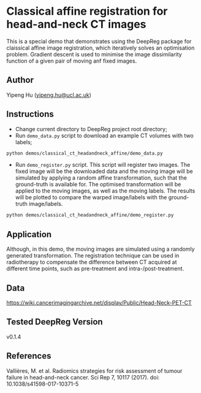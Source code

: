 # Classical affine registration for head-and-neck CT images

This is a special demo that demonstrates using the DeepReg package for claissical affine
image registration, which iteratively solves an optimisation problem. Gradient descent
is used to minimise the image dissimilarity function of a given pair of moving anf fixed
images.

## Author

Yipeng Hu (yipeng.hu@ucl.ac.uk)

## Instructions

- Change current directory to DeepReg project root directory;
- Run `demo_data.py` script to download an example CT volumes with two labels;

```bash
python demos/classical_ct_headandneck_affine/demo_data.py
```

- Run `demo_register.py` script. This script will register two images. The fixed image
  will be the downloaded data and the moving image will be simulated by applying a
  random affine transformation, such that the ground-truth is available for. The
  optimised transformation will be applied to the moving images, as well as the moving
  labels. The results will be plotted to compare the warped image/labels with the
  ground-truth image/labels.

```bash
python demos/classical_ct_headandneck_affine/demo_register.py
```

## Application

Although, in this demo, the moving images are simulated using a randomly generated
transformation. The registration technique can be used in radiotherapy to compensate the
difference between CT acquired at different time points, such as pre-treatment and
intra-/post-treatment.

## Data

https://wiki.cancerimagingarchive.net/display/Public/Head-Neck-PET-CT

## Tested DeepReg Version

v0.1.4

## References

Vallières, M. et al. Radiomics strategies for risk assessment of tumour failure in
head-and-neck cancer. Sci Rep 7, 10117 (2017). doi: 10.1038/s41598-017-10371-5
